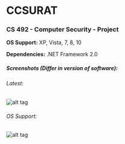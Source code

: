# CCSURAT
### CS 492 - Computer Security - Project
**OS Support:** XP, Vista, 7, 8, 10

**Dependencies:** .NET Framework 2.0


##### Screenshots (Differ in version of software):
###### Latest:
![alt tag](http://i.imgur.com/VvdIx4W.png)
###### OS Support:
![alt tag](http://i.imgur.com/1kxZWcE.png)
